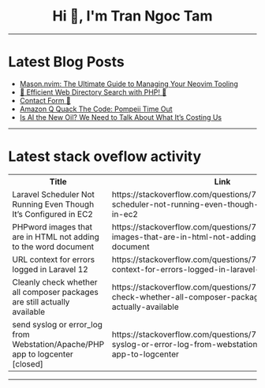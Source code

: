 <h1 align="center">Hi 👋, I'm Tran Ngoc Tam</h1>

---

# Latest Blog Posts 
<!-- BLOG-POST-LIST:START -->
- [Mason.nvim: The Ultimate Guide to Managing Your Neovim Tooling](https://dev.to/ralphsebastian/masonnvim-the-ultimate-guide-to-managing-your-neovim-tooling-4520)
- [🚀 Efficient Web Directory Search with PHP! 🔎](https://dev.to/vsuin/efficient-web-directory-search-with-php-1092)
- [Contact Form 📩](https://dev.to/vsuin/contact-form-3jn5)
- [Amazon Q Quack The Code: Pompeii Time Out](https://dev.to/allen_proulx_341c49170609/amazon-q-quack-the-code-pompeii-time-out-3hnh)
- [Is AI the New Oil? We Need to Talk About What It’s Costing Us](https://dev.to/mayankdhingra02/is-ai-the-new-oil-we-need-to-talk-about-what-its-costing-us-2opn)
<!-- BLOG-POST-LIST:END -->

---

# Latest stack oveflow activity
<table>
  <tr><th>Title</th><th>Link</th></tr>
  <!-- STACKOVERFLOW:START --><tr><td>Laravel Scheduler Not Running Even Though It’s Configured in EC2</td><td>https://stackoverflow.com/questions/79617154/laravel-scheduler-not-running-even-though-it-s-configured-in-ec2</td></tr><tr><td>PHPword images that are in HTML not adding to the word document</td><td>https://stackoverflow.com/questions/79617150/phpword-images-that-are-in-html-not-adding-to-the-word-document</td></tr><tr><td>URL context for errors logged in Laravel 12</td><td>https://stackoverflow.com/questions/79616995/url-context-for-errors-logged-in-laravel-12</td></tr><tr><td>Cleanly check whether all composer packages are still actually available</td><td>https://stackoverflow.com/questions/79616916/cleanly-check-whether-all-composer-packages-are-still-actually-available</td></tr><tr><td>send syslog or error_log from Webstation/Apache/PHP app to logcenter [closed]</td><td>https://stackoverflow.com/questions/79616887/send-syslog-or-error-log-from-webstation-apache-php-app-to-logcenter</td></tr><!-- STACKOVERFLOW:END -->
</table>

---


